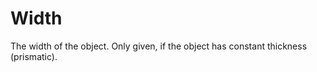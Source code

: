 Width
=====

The width of the object. Only given, if the object has constant thickness (prismatic).
